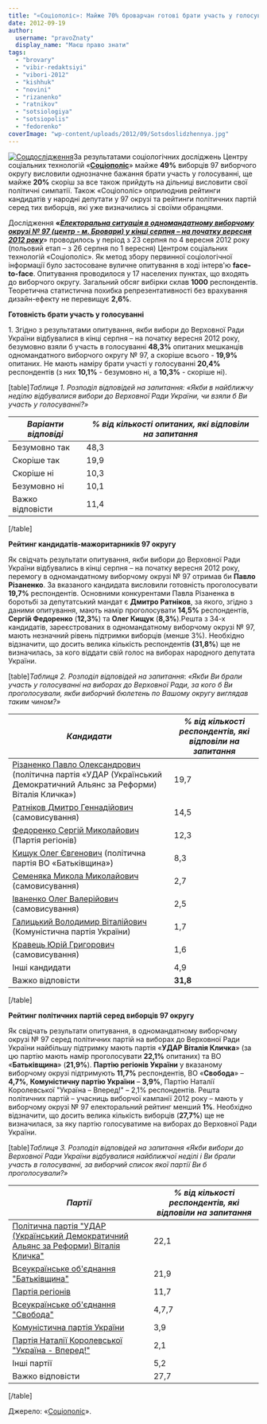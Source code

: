 ```yaml
---
title: "«Соціополіс»: Майже 70% броварчан готові брати участь у голосуванні на виборах-2012"
date: 2012-09-19
author: 
  username: "pravoZnaty"
  display_name: "Маєш право знати"
tags: 
  - "brovary"
  - "vibir-redaktsiyi"
  - "vibori-2012"
  - "kishhuk"
  - "novini"
  - "rizanenko"
  - "ratnikov"
  - "sotsiologiya"
  - "sotsiopolis"
  - "fedorenko"
coverImage: "wp-content/uploads/2012/09/Sotsdoslidzhennya.jpg"
---
```


[![](https://mpz.brovary.org/wp-content/uploads/2012/09/Sotsdoslidzhennya.jpg "Соцдослідження")](https://mpz.brovary.org/wp-content/uploads/2012/09/Sotsdoslidzhennya.jpg)За результатами соціологічних досліджень Центру соціальних технологій «**[Соціополіс](http://sociopolis.com.ua)**» майже **49%** виборців 97 виборчого округу висловили однозначне бажання брати участь у голосуванні, ще майже **20%** скоріш за все також прийдуть на дільниці висловити свої політичні симпатії. Також «Соціополіс» оприлюднив рейтинги кандидатів у народні депутати у 97 окрузі та рейтинги політичних партій серед тих виборців, які уже визначились зі своїми обранцями.

Дослідження **«_[Електоральна ситуація в одномандатному виборчому окрузі № 97 (центр - м. Бровари) у кінці серпня – на початку вересня 2012 року](http://sociopolis.com.ua/Research/Message/?id=373&type)_**» проводилось у період з 23 серпня по 4 вересня 2012 року (польовий етап – з 26 серпня по 1 вересня) Центром соціальних технологій «Соціополіс». Як метод збору первинної соціологічної інформації було застосоване вуличне опиту­ван­ня в ході інтерв'ю **face-to-face**. Опитування проводилося у 17 населених пунктах, що входять до виборчого округу. Загальний обсяг вибірки склав **1000** респондентів. Теоре­тична статис­тична похибка репрезен­тативності без врахування дизайн-ефекту не перевищує **2,6%**.

**Готовність брати участь у голосуванні**

1\. Згідно з результатами опитування, якби вибори до Верховної Ради України відбува­лися в кінці серпня – на початку вересня 2012 року, безумовно взяли б участь в голосуванні **48,3%** опитаних мешканців одномандатного виборчого округу № 97, а скоріше всього - **19,9%** опитаних. Не мають наміру брати участі у голосуванні **20,4%** респондентів (з них **10,1%** - безумовно ні, а **10,3%** - скоріше ні).

\[table\]_Таблиця 1. Розподіл відповідей на запитання:_ _«Якби в найближчу неділю_ _відбувалися вибори до Верховної Ради України, чи взяли б Ви участь у голосуванні?»_

| **_Варіанти відповіді_** | **_% від кількості опитаних,_** **_які відповіли на запитання_** |
| --- | --- |
| Безумовно так | 48,3 |
| Скоріше так | 19,9 |
| Скоріше ні | 10,3 |
| Безумовно ні | 10,1 |
| Важко відповісти | 11,4 |

\[/table\]

**Рейтинг кандидатів-мажоритарників 97 округу** 

Як свідчать результати опитування, якби вибори до Верховної Ради України відбу­вались в кінці серпня – на початку вересня 2012 року, перемогу в одномандатному виборчому окрузі № 97 отримав би **Павло Різаненко**. За вказаного кандидата висловили готовність проголо­сувати **19,7%** респондентів. Основними конкурентами Павла Різаненка в боротьбі за депутатський мандат є **Дмитро Ратніков**, за якого, згідно з даними опитування, мають намір проголосувати **14,5%** респондентів, **Сергій Федоренко** (**12,3%**) та **Олег Кищук** (**8,3%**).Решта з 34-х кандидатів, зареєстрованих в одномандатному виборчому окрузі № 97, мають незначний рівень підтримки виборців (менше 3%). Необхідно відзначити, що досить велика кількість респондентів **(31,8%**) ще не визначилась, за кого віддати свій голос на виборах народного депутата України.

\[table\]_Таблиця 2. Розподіл відповідей на запитання_: _«Якби Ви брали участь_ _у голосуванні на виборах до Верховної Ради, за кого б Ви проголосували, якби виборчий бюлетень по Вашому округу виглядав таким чином?»_

| **_Кандидати_** | **_% від кількості рес­­пондентів, які відпо­віли на запитання_** |
| --- | --- |
| [Різаненко Павло Олександрович](http://www.cvk.gov.ua/pls/vnd2012/WP407?PT001F01=900&pf7201=2977) (політична партія «УДАР (Український Демократичний Альянс за Реформи) Віталія Кличка») | 19,7 |
| [Ратніков Дмитро Геннадійович](http://www.cvk.gov.ua/pls/vnd2012/WP407?PT001F01=900&pf7201=1032) (самовисування) | 14,5 |
| [Федоренко Сергій Миколайович](http://www.cvk.gov.ua/pls/vnd2012/WP407?PT001F01=900&pf7201=1729) (Партія регіонів) | 12,3 |
| [Кищук Олег Євгенович](http://www.cvk.gov.ua/pls/vnd2012/WP407?PT001F01=900&pf7201=2126) (політична партія ВО «Батьківщина») | 8,3 |
| [Семеняка Микола Миколайович](http://www.cvk.gov.ua/pls/vnd2012/WP407?PT001F01=900&pf7201=784) (самовисування) | 2,7 |
| [Іваненко Олег Валерійович](http://www.cvk.gov.ua/pls/vnd2012/WP407?PT001F01=900&pf7201=7) (самовисування) | 2,5 |
| [Галицький Володимир Віталійович](http://www.cvk.gov.ua/pls/vnd2012/WP407?PT001F01=900&pf7201=605) (Комуністична партія України) | 1,7 |
| [Кравець Юрій Григорович](http://www.cvk.gov.ua/pls/vnd2012/WP407?PT001F01=900&pf7201=6330) (самовисування) | 1,6 |
| Інші кандидати | 4,9 |
| Важко відповісти | **31,8** |

\[/table\]

**Рейтинг політичних партій серед виборців 97 округу**

Як свідчать результати опитування, в одномандатному виборчому окрузі № 97 серед політичних партій на виборах до Верховної Ради України найбільшу підтримку мають партія «**УДАР Віталія Кличка**» (за цю партію мають намір проголосувати **22,1%** опитаних) та ВО «**Батьківщина**» (**21,9%**). **Партію регіонів України** у вказаному виборчому окрузі підтримують **11,7%** респондентів, ВО «**Свобода**» – **4,7%**, **Комуністичну партію України** – **3,9%**, Партію Наталії Королевської "Україна – Вперед!" – 2,1% респондентів. Решта політичних партій – учасниць виборчої кампанії 2012 року – мають у виборчому окрузі № 97 електо­раль­ний рейтинг менший **1%**. Необхідно відзначити, що досить велика кількість виборців (**27,7%**) ще не визначилася, за яку партію голосуватиме на виборах до Верховної Ради України.

\[table\]_Таблиця 3. Розподіл відповідей на запитання_ _«Якби вибори до Верховної Ради України відбувалися найближчої неділі і Ви брали участь в голосуванні, за виборчий список якої партії Ви б проголосували?»_

| **_Партії_** | **_% від кількості_** **_респондентів, які відповіли на запитання_** |
| --- | --- |
| [Політична партія "УДАР (Український Демо­кратичний Альянс за Реформи) Віталія Кличка"](http://www.cvk.gov.ua/pls/vnd2012/WP502?PT001F01=900&pf7171=55) | 22,1 |
| [Всеукраїнське об'єднання "Батьківщина"](http://www.cvk.gov.ua/pls/vnd2012/WP502?PT001F01=900&pf7171=52) | 21,9 |
| [Партія регіонів](http://www.cvk.gov.ua/pls/vnd2012/WP502?PT001F01=900&pf7171=50) | 11,7 |
| [Всеукраїнське об'єднання "Свобода"](http://www.cvk.gov.ua/pls/vnd2012/WP502?PT001F01=900&pf7171=71) | 4,7,7 |
| [Комуністична партія України](http://www.cvk.gov.ua/pls/vnd2012/WP502?PT001F01=900&pf7171=11) | 3,9 |
| [Партія Наталії Королевської "Україна - Вперед!"](http://www.cvk.gov.ua/pls/vnd2012/WP502?PT001F01=900&pf7171=93) | 2,1 |
| Інші партії | 5,2 |
| Важко відповісти | 27,7 |

\[/table\]

Джерело: «[Соціополіс](http://sociopolis.com.ua/Research/Message/?id=373&type)».
